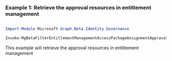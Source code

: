 ### Example 1: Retrieve the approval resources in entitlement management

```powershell

Import-Module Microsoft.Graph.Beta.Identity.Governance

Invoke-MgBetaFilterEntitlementManagementAccessPackageAssignmentApprovalByCurrentUser -On $onId 

```
This example will retrieve the approval resources in entitlement management

